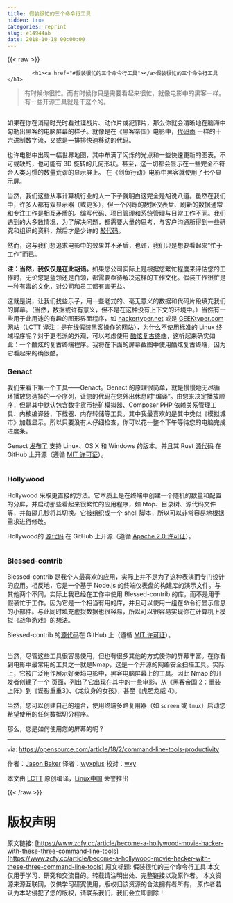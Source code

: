 ```yaml
---
title: 假装很忙的三个命令行工具
hidden: true
categories: reprint
slug: e14944ab
date: 2018-10-18 00:00:00
---
```


{{< raw >}}

            <h1><a href="#假装很忙的三个命令行工具"></a>假装很忙的三个命令行工具</h1>
<blockquote>
<p>有时候你很忙。而有时候你只是需要看起来很忙，就像电影中的黑客一样。有一些开源工具就是干这个的。</p>
</blockquote>
<p><a href="https://camo.githubusercontent.com/2047f9ba7788cf6c5c45787c9757cbffe1142ccc/68747470733a2f2f6f70656e736f757263652e636f6d2f73697465732f64656661756c742f66696c65732f7374796c65732f696d6167652d66756c6c2d73697a652f7075626c69632f6c6561642d696d616765732f6f7364635f7465726d696e616c732e706e673f69746f6b3d4366427159426168"><img src="https://p0.ssl.qhimg.com/t013fb21c19d5a4460f.png" alt=""></a></p>
<p>如果在你在消磨时光时看过谍战片、动作片或犯罪片，那么你就会清晰地在脑海中勾勒出黑客的电脑屏幕的样子。就像是在《黑客帝国》电影中，<a href="http://tvtropes.org/pmwiki/pmwiki.php/Main/MatrixRainingCode">代码雨</a> 一样的十六进制数字流，又或是一排排快速移动的代码。</p>
<p>也许电影中出现一幅世界地图，其中布满了闪烁的光点和一些快速更新的图表。不可或缺的，也可能有 3D 旋转的几何形状。甚至，这一切都会显示在一些完全不符合人类习惯的数量荒谬的显示屏上。 在《剑鱼行动》电影中黑客就使用了七个显示屏。</p>
<p>当然，我们这些从事计算机行业的人一下子就明白这完全是胡说八道。虽然在我们中，许多人都有双显示器（或更多），但一个闪烁的数据仪表盘、刷新的数据通常和专注工作是相互矛盾的。编写代码、项目管理和系统管理与日常工作不同。我们遇到的大多数情况，为了解决问题，都需要大量的思考，与客户沟通所得到一些研究和组织的资料，然后才是少许的 <a href="http://tvtropes.org/pmwiki/pmwiki.php/Main/RapidFireTyping">敲代码</a>。</p>
<p>然而，这与我们想追求电影中的效果并不矛盾，也许，我们只是想要看起来“忙于工作”而已。</p>
<p><strong>注：当然，我仅仅是在此胡诌。</strong>如果您公司实际上是根据您繁忙程度来评估您的工作时，无论您是蓝领还是白领，都需要亟待解决这样的工作文化。假装工作很忙是一种有毒的文化，对公司和员工都有害无益。</p>
<p>这就是说，让我们找些乐子，用一些老式的、毫无意义的数据和代码片段填充我们的屏幕。（当然，数据或许有意义，但不是在这种没有上下文的环境中。）当然有一些用于此用途的有趣的图形界面程序，如 <a href="https://hackertyper.net/">hackertyper.net</a> 或是 <a href="http://geektyper.com">GEEKtyper.com</a> 网站（LCTT 译注：是在线假装黑客操作的网站），为什么不使用标准的 Linux 终端程序呢？对于更老派的外观，可以考虑使用 <a href="https://github.com/Swordfish90/cool-retro-term">酷炫复古终端</a>，这听起来确实如此：一个酷炫的复古终端程序。我将在下面的屏幕截图中使用酷炫复古终端，因为它看起来的确很酷。</p>
<h3><a href="#genact"></a>Genact</h3>
<p>我们来看下第一个工具——Genact。Genact 的原理很简单，就是慢慢地无尽循环播放您选择的一个序列，让您的代码在您外出休息时“编译”。由您来决定播放顺序，但是其中默认包含数字货币挖矿模拟器、Composer PHP 依赖关系管理工具、内核编译器、下载器、内存转储等工具。其中我最喜欢的是其中类似《模拟城市》加载显示。所以只要没有人仔细检查，你可以花一整个下午等待您的电脑完成进度条。</p>
<p>Genact <a href="https://github.com/svenstaro/genact/releases">发布了</a> 支持 Linux、OS X 和 Windows 的版本。并且其 Rust <a href="https://github.com/svenstaro/genact">源代码</a> 在 GitHub 上开源（遵循 <a href="https://github.com/svenstaro/genact/blob/master/LICENSE">MIT 许可证</a>）。</p>
<p><a href="https://camo.githubusercontent.com/ae0608a4721e07c65948bd8311de7db287add73b/68747470733a2f2f6f70656e736f757263652e636f6d2f73697465732f64656661756c742f66696c65732f75706c6f6164732f67656e6163742e676966"><img src="https://p0.ssl.qhimg.com/t014aff77728547468d.gif" alt=""></a></p>
<h3><a href="#hollywood"></a>Hollywood</h3>
<p>Hollywood 采取更直接的方法。它本质上是在终端中创建一个随机的数量和配置的分屏，并启动那些看起来很繁忙的应用程序，如 htop、目录树、源代码文件等，并每隔几秒将其切换。它被组织成一个 shell 脚本，所以可以非常容易地根据需求进行修改。</p>
<p>Hollywood的 <a href="https://github.com/dustinkirkland/hollywood">源代码</a> 在 GitHub 上开源（遵循 <a href="http://www.apache.org/licenses/LICENSE-2.0">Apache 2.0 许可证</a>）。</p>
<p><a href="https://camo.githubusercontent.com/b94cd2e7f0e339d401cc2f0b073f315aa743d86b/68747470733a2f2f6f70656e736f757263652e636f6d2f73697465732f64656661756c742f66696c65732f75706c6f6164732f686f6c6c79776f6f642e676966"><img src="https://p0.ssl.qhimg.com/t013e1377afc7d8d943.gif" alt=""></a></p>
<h3><a href="#blessed-contrib"></a>Blessed-contrib</h3>
<p>Blessed-contrib 是我个人最喜欢的应用，实际上并不是为了这种表演而专门设计的应用。相反地，它是一个基于 Node.js 的终端仪表盘的构建库的演示文件。与其他两个不同，实际上我已经在工作中使用 Blessed-contrib 的库，而不是用于假装忙于工作。因为它是一个相当有用的库，并且可以使用一组在命令行显示信息的小部件。与此同时填充虚拟数据也很容易，所以可以很容易实现你在计算机上模拟《战争游戏》的想法。</p>
<p>Blessed-contrib 的<a href="https://github.com/yaronn/blessed-contrib">源代码</a>在 GitHub 上（遵循 <a href="http://opensource.org/licenses/MIT">MIT 许可证</a>）。</p>
<p><a href="https://camo.githubusercontent.com/823e5aef2fcdf5675bca11250b7d0bf0bef22cd1/68747470733a2f2f6f70656e736f757263652e636f6d2f73697465732f64656661756c742f66696c65732f75706c6f6164732f626c65737365642e676966"><img src="https://p0.ssl.qhimg.com/t017d11b3bc9ce5b591.gif" alt=""></a></p>
<p>当然，尽管这些工具很容易使用，但也有很多其他的方式使你的屏幕丰富。在你看到电影中最常用的工具之一就是Nmap，这是一个开源的网络安全扫描工具。实际上，它被广泛用作展示好莱坞电影中，黑客电脑屏幕上的工具。因此 Nmap 的开发者创建了一个 <a href="https://nmap.org/movies/">页面</a>，列出了它出现在其中的一些电影，从《黑客帝国 2：重装上阵》到《谍影重重3》、《龙纹身的女孩》，甚至《虎胆龙威 4》。</p>
<p>当然，您可以创建自己的组合，使用终端多路复用器（如 <code>screen</code> 或 <code>tmux</code>）启动您希望使用的任何数据切分程序。</p>
<p>那么，您是如何使用您的屏幕的呢？</p>
<hr>
<p>via: <a href="https://opensource.com/article/18/2/command-line-tools-productivity">https://opensource.com/article/18/2/command-line-tools-productivity</a></p>
<p>作者：<a href="https://opensource.com/users/jason-baker">Jason Baker</a> 译者：<a href="https://github.com/wyxplus">wyxplus</a> 校对：<a href="https://github.com/wxy">wxy</a></p>
<p>本文由 <a href="https://github.com/LCTT/TranslateProject">LCTT</a> 原创编译，<a href="https://linux.cn/">Linux中国</a> 荣誉推出</p>

          
{{< /raw >}}

# 版权声明
原文链接: [https://www.zcfy.cc/article/become-a-hollywood-movie-hacker-with-these-three-command-line-tools](https://www.zcfy.cc/article/become-a-hollywood-movie-hacker-with-these-three-command-line-tools)
原文标题: 假装很忙的三个命令行工具
本文仅用于学习、研究和交流目的。转载请注明出处、完整链接以及原作者。
本文资源来源互联网，仅供学习研究使用，版权归该资源的合法拥有者所有，
原作者若认为本站侵犯了您的版权，请联系我们，我们会立即删除！
